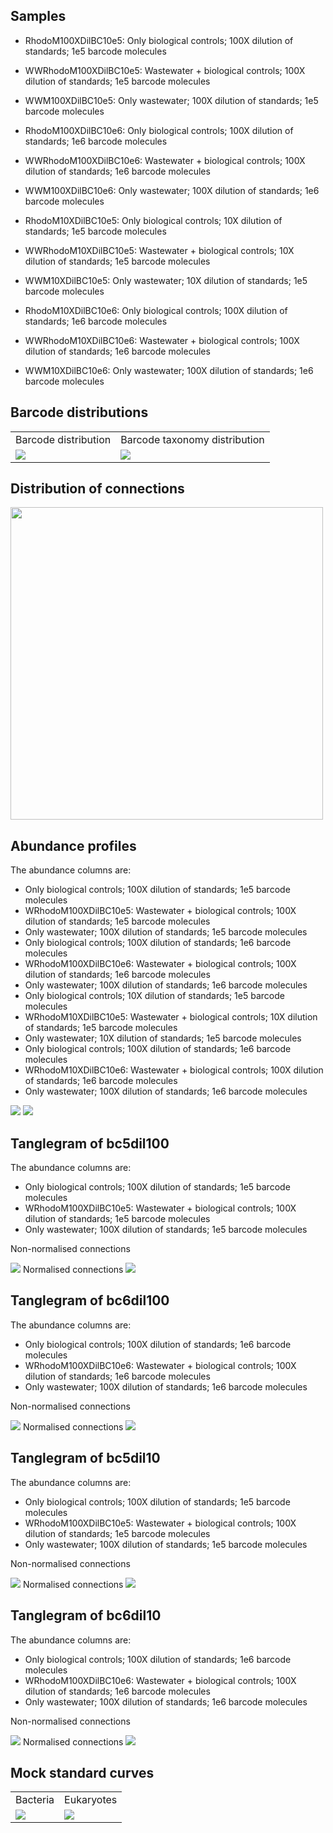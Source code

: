 ## Samples

-   RhodoM100XDilBC10e5: Only biological controls; 100X dilution of
    standards; 1e5 barcode molecules

-   WWRhodoM100XDilBC10e5: Wastewater + biological controls; 100X
    dilution of standards; 1e5 barcode molecules

-   WWM100XDilBC10e5: Only wastewater; 100X dilution of standards; 1e5
    barcode molecules

-   RhodoM100XDilBC10e6: Only biological controls; 100X dilution of
    standards; 1e6 barcode molecules

-   WWRhodoM100XDilBC10e6: Wastewater + biological controls; 100X
    dilution of standards; 1e6 barcode molecules

-   WWM100XDilBC10e6: Only wastewater; 100X dilution of standards; 1e6
    barcode molecules

-   RhodoM10XDilBC10e5: Only biological controls; 10X dilution of
    standards; 1e5 barcode molecules

-   WWRhodoM10XDilBC10e5: Wastewater + biological controls; 10X dilution
    of standards; 1e5 barcode molecules

-   WWM10XDilBC10e5: Only wastewater; 10X dilution of standards; 1e5
    barcode molecules

-   RhodoM10XDilBC10e6: Only biological controls; 100X dilution of
    standards; 1e6 barcode molecules

-   WWRhodoM10XDilBC10e6: Wastewater + biological controls; 100X
    dilution of standards; 1e6 barcode molecules

-   WWM10XDilBC10e6: Only wastewater; 100X dilution of standards; 1e6
    barcode molecules

## Barcode distributions

<table>
<tr>
<td>
Barcode distribution
</td>
<td>
Barcode taxonomy distribution
</td>
</tr>
<tr>
<td valign="top">
<img src="../figures/bc_distribution.png">
</td>
<td valign="top">
<img src="../figures/bc_tax_distribution.png">
</td>
</tr>
</table>

## Distribution of connections

<td valign="top">
<img src="../figures/connection_distribution.png" width=500>
</td>

## Abundance profiles

The abundance columns are:

-   Only biological controls; 100X dilution of standards; 1e5 barcode
    molecules
-   WRhodoM100XDilBC10e5: Wastewater + biological controls; 100X
    dilution of standards; 1e5 barcode molecules
-   Only wastewater; 100X dilution of standards; 1e5 barcode molecules
-   Only biological controls; 100X dilution of standards; 1e6 barcode
    molecules
-   WRhodoM100XDilBC10e6: Wastewater + biological controls; 100X
    dilution of standards; 1e6 barcode molecules
-   Only wastewater; 100X dilution of standards; 1e6 barcode molecules
-   Only biological controls; 10X dilution of standards; 1e5 barcode
    molecules
-   WRhodoM10XDilBC10e5: Wastewater + biological controls; 10X dilution
    of standards; 1e5 barcode molecules
-   Only wastewater; 10X dilution of standards; 1e5 barcode molecules
-   Only biological controls; 100X dilution of standards; 1e6 barcode
    molecules
-   WRhodoM10XDilBC10e6: Wastewater + biological controls; 100X dilution
    of standards; 1e6 barcode molecules
-   Only wastewater; 100X dilution of standards; 1e6 barcode molecules

<td valign="top">
<img src="../figures/bact_abunds.png" >
</td>
<td valign="top">
<img src="../figures/euk_abunds.png" >
</td>

## Tanglegram of bc5dil100

The abundance columns are:

-   Only biological controls; 100X dilution of standards; 1e5 barcode
    molecules
-   WRhodoM100XDilBC10e5: Wastewater + biological controls; 100X
    dilution of standards; 1e5 barcode molecules
-   Only wastewater; 100X dilution of standards; 1e5 barcode molecules

Non-normalised connections
<td valign="top">
<img src="../figures/bc5dil100.png" >
</td>
Normalised connections
<td valign="top">
<img src="../figures/bc5dil100_normalised.png" >
</td>

## Tanglegram of bc6dil100

The abundance columns are:

-   Only biological controls; 100X dilution of standards; 1e6 barcode
    molecules
-   WRhodoM100XDilBC10e6: Wastewater + biological controls; 100X
    dilution of standards; 1e6 barcode molecules
-   Only wastewater; 100X dilution of standards; 1e6 barcode molecules

Non-normalised connections
<td valign="top">
<img src="../figures/bc6dil100.png" >
</td>
Normalised connections
<td valign="top">
<img src="../figures/bc6dil100_normalised.png" >
</td>

## Tanglegram of bc5dil10

The abundance columns are:

-   Only biological controls; 100X dilution of standards; 1e5 barcode
    molecules
-   WRhodoM100XDilBC10e5: Wastewater + biological controls; 100X
    dilution of standards; 1e5 barcode molecules
-   Only wastewater; 100X dilution of standards; 1e5 barcode molecules

Non-normalised connections
<td valign="top">
<img src="../figures/bc5dil10.png" >
</td>
Normalised connections
<td valign="top">
<img src="../figures/bc5dil10_normalised.png" >
</td>

## Tanglegram of bc6dil10

The abundance columns are:

-   Only biological controls; 100X dilution of standards; 1e6 barcode
    molecules
-   WRhodoM100XDilBC10e6: Wastewater + biological controls; 100X
    dilution of standards; 1e6 barcode molecules
-   Only wastewater; 100X dilution of standards; 1e6 barcode molecules

Non-normalised connections
<td valign="top">
<img src="../figures/bc6dil10.png" >
</td>
Normalised connections
<td valign="top">
<img src="../figures/bc6dil10_normalised.png" >
</td>

## Mock standard curves

<table>
<tr>
<td>
Bacteria
</td>
<td>
Eukaryotes
</td>
</tr>
<tr>
<td valign="top">
<img src="../figures/bact_mock_curve.png">
</td>
<td valign="top">
<img src="../figures/euk_mock_curve.png">
</td>
</tr>
</table>
